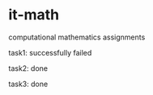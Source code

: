 # it-math
computational mathematics assignments

task1: successfully failed

task2: done

task3: done 